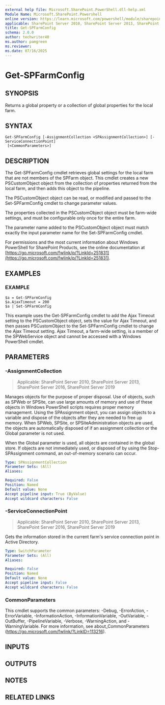 ```yaml
---
external help file: Microsoft.SharePoint.PowerShell.dll-help.xml
Module Name: Microsoft.SharePoint.Powershell
online version: https://learn.microsoft.com/powershell/module/sharepoint-server/get-spfarmconfig
applicable: SharePoint Server 2010, SharePoint Server 2013, SharePoint Server 2016, SharePoint Server 2019
title: Get-SPFarmConfig
schema: 2.0.0
author: techwriter40
ms.author: pamgreen
ms.reviewer:
ms.date: 07/16/2025
---
```


# Get-SPFarmConfig

## SYNOPSIS

Returns a global property or a collection of global properties for the local farm.


## SYNTAX

```
Get-SPFarmConfig [-AssignmentCollection <SPAssignmentCollection>] [-ServiceConnectionPoint]
 [<CommonParameters>]
```

## DESCRIPTION
The Get-SPFarmConfig cmdlet retrieves global settings for the local farm that are not members of the SPFarm object.
This cmdlet creates a new PSCustomObject object from the collection of properties returned from the local farm, and then adds this object to the pipeline.

The PSCustomObject object can be read, or modified and passed to the Set-SPFarmConfig cmdlet to change parameter values.

The properties collected in the PSCustomObject object must be farm-wide settings, and must be configurable only once for the entire farm.

The parameter name added to the PSCustomObject object must match exactly the input parameter name for the Set-SPFarmConfig cmdlet.

For permissions and the most current information about Windows PowerShell for SharePoint Products, see the online documentation at [https://go.microsoft.com/fwlink/p/?LinkId=251831](https://go.microsoft.com/fwlink/p/?LinkId=251831).

## EXAMPLES

### EXAMPLE
```
$a = Get-SPFarmConfig
$a.AjaxTimeout = 200
$a | Set-SPFarmConfig
```

This example uses the Get-SPFarmConfig cmdlet to add the Ajax Timeout setting to the PSCustomObject object, sets the value for Ajax Timeout, and then passes PSCustomObject to the Set-SPFarmConfig cmdlet to change the Ajax Timeout setting. Ajax Timeout, a farm-wide setting, is a member of the SPWebService object and cannot be accessed with a Windows PowerShell cmdlet.

## PARAMETERS

### -AssignmentCollection

> Applicable: SharePoint Server 2010, SharePoint Server 2013, SharePoint Server 2016, SharePoint Server 2019

Manages objects for the purpose of proper disposal. Use of objects, such as SPWeb or SPSite, can use large amounts of memory and use of these objects in Windows PowerShell scripts requires proper memory management. Using the SPAssignment object, you can assign objects to a variable and dispose of the objects after they are needed to free up memory. When SPWeb, SPSite, or SPSiteAdministration objects are used, the objects are automatically disposed of if an assignment collection or the Global parameter is not used.

When the Global parameter is used, all objects are contained in the global store. If objects are not immediately used, or disposed of by using the Stop-SPAssignment command, an out-of-memory scenario can occur.

```yaml
Type: SPAssignmentCollection
Parameter Sets: (All)
Aliases:

Required: False
Position: Named
Default value: None
Accept pipeline input: True (ByValue)
Accept wildcard characters: False
```

### -ServiceConnectionPoint

> Applicable: SharePoint Server 2010, SharePoint Server 2013, SharePoint Server 2016, SharePoint Server 2019

Gets the information stored in the current farm's service connection point in Active Directory.

```yaml
Type: SwitchParameter
Parameter Sets: (All)
Aliases:

Required: False
Position: Named
Default value: None
Accept pipeline input: False
Accept wildcard characters: False
```

### CommonParameters
This cmdlet supports the common parameters: -Debug, -ErrorAction, -ErrorVariable, -InformationAction, -InformationVariable, -OutVariable, -OutBuffer, -PipelineVariable, -Verbose, -WarningAction, and -WarningVariable. For more information, see about_CommonParameters (https://go.microsoft.com/fwlink/?LinkID=113216).

## INPUTS

## OUTPUTS

## NOTES

## RELATED LINKS
